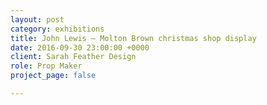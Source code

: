 ```yaml
---
layout: post
category: exhibitions
title: John Lewis — Molton Brown christmas shop display
date: 2016-09-30 23:00:00 +0000
client: Sarah Feather Design
role: Prop Maker
project_page: false

---
```

